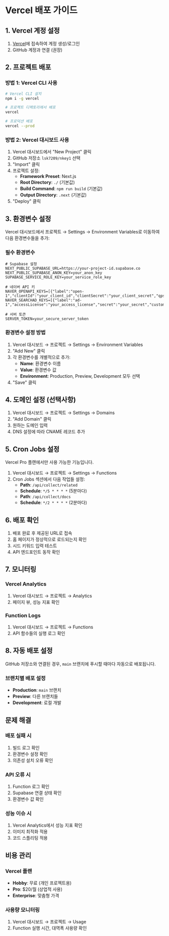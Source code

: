 # Vercel 배포 가이드

## 1. Vercel 계정 설정

1. [Vercel](https://vercel.com)에 접속하여 계정 생성/로그인
2. GitHub 계정과 연결 (권장)

## 2. 프로젝트 배포

### 방법 1: Vercel CLI 사용

```bash
# Vercel CLI 설치
npm i -g vercel

# 프로젝트 디렉토리에서 배포
vercel

# 프로덕션 배포
vercel --prod
```

### 방법 2: Vercel 대시보드 사용

1. Vercel 대시보드에서 "New Project" 클릭
2. GitHub 저장소 `lsk7209/nkey1` 선택
3. "Import" 클릭
4. 프로젝트 설정:
   - **Framework Preset**: Next.js
   - **Root Directory**: `./` (기본값)
   - **Build Command**: `npm run build` (기본값)
   - **Output Directory**: `.next` (기본값)
5. "Deploy" 클릭

## 3. 환경변수 설정

Vercel 대시보드에서 프로젝트 → Settings → Environment Variables로 이동하여 다음 환경변수들을 추가:

### 필수 환경변수

```env
# Supabase 설정
NEXT_PUBLIC_SUPABASE_URL=https://your-project-id.supabase.co
NEXT_PUBLIC_SUPABASE_ANON_KEY=your_anon_key
SUPABASE_SERVICE_ROLE_KEY=your_service_role_key

# 네이버 API 키
NAVER_OPENAPI_KEYS=[{"label":"open-1","clientId":"your_client_id","clientSecret":"your_client_secret","qps":3,"daily":20000}]
NAVER_SEARCHAD_KEYS=[{"label":"ad-1","accessLicense":"your_access_license","secret":"your_secret","customerId":"your_customer_id","qps":0.5,"daily":8000}]

# 서버 토큰
SERVER_TOKEN=your_secure_server_token
```

### 환경변수 설정 방법

1. Vercel 대시보드 → 프로젝트 → Settings → Environment Variables
2. "Add New" 클릭
3. 각 환경변수를 개별적으로 추가:
   - **Name**: 환경변수 이름
   - **Value**: 환경변수 값
   - **Environment**: Production, Preview, Development 모두 선택
4. "Save" 클릭

## 4. 도메인 설정 (선택사항)

1. Vercel 대시보드 → 프로젝트 → Settings → Domains
2. "Add Domain" 클릭
3. 원하는 도메인 입력
4. DNS 설정에 따라 CNAME 레코드 추가

## 5. Cron Jobs 설정

Vercel Pro 플랜에서만 사용 가능한 기능입니다.

1. Vercel 대시보드 → 프로젝트 → Settings → Functions
2. Cron Jobs 섹션에서 다음 작업들 설정:
   - **Path**: `/api/collect/related`
   - **Schedule**: `*/5 * * * *` (5분마다)
   - **Path**: `/api/collect/docs`
   - **Schedule**: `*/2 * * * *` (2분마다)

## 6. 배포 확인

1. 배포 완료 후 제공된 URL로 접속
2. 홈 페이지가 정상적으로 로드되는지 확인
3. 시드 키워드 입력 테스트
4. API 엔드포인트 동작 확인

## 7. 모니터링

### Vercel Analytics
1. Vercel 대시보드 → 프로젝트 → Analytics
2. 페이지 뷰, 성능 지표 확인

### Function Logs
1. Vercel 대시보드 → 프로젝트 → Functions
2. API 함수들의 실행 로그 확인

## 8. 자동 배포 설정

GitHub 저장소와 연결된 경우, `main` 브랜치에 푸시할 때마다 자동으로 배포됩니다.

### 브랜치별 배포 설정
- **Production**: `main` 브랜치
- **Preview**: 다른 브랜치들
- **Development**: 로컬 개발

## 문제 해결

### 배포 실패 시
1. 빌드 로그 확인
2. 환경변수 설정 확인
3. 의존성 설치 오류 확인

### API 오류 시
1. Function 로그 확인
2. Supabase 연결 상태 확인
3. 환경변수 값 확인

### 성능 이슈 시
1. Vercel Analytics에서 성능 지표 확인
2. 이미지 최적화 적용
3. 코드 스플리팅 적용

## 비용 관리

### Vercel 플랜
- **Hobby**: 무료 (개인 프로젝트용)
- **Pro**: $20/월 (상업적 사용)
- **Enterprise**: 맞춤형 가격

### 사용량 모니터링
1. Vercel 대시보드 → 프로젝트 → Usage
2. Function 실행 시간, 대역폭 사용량 확인

